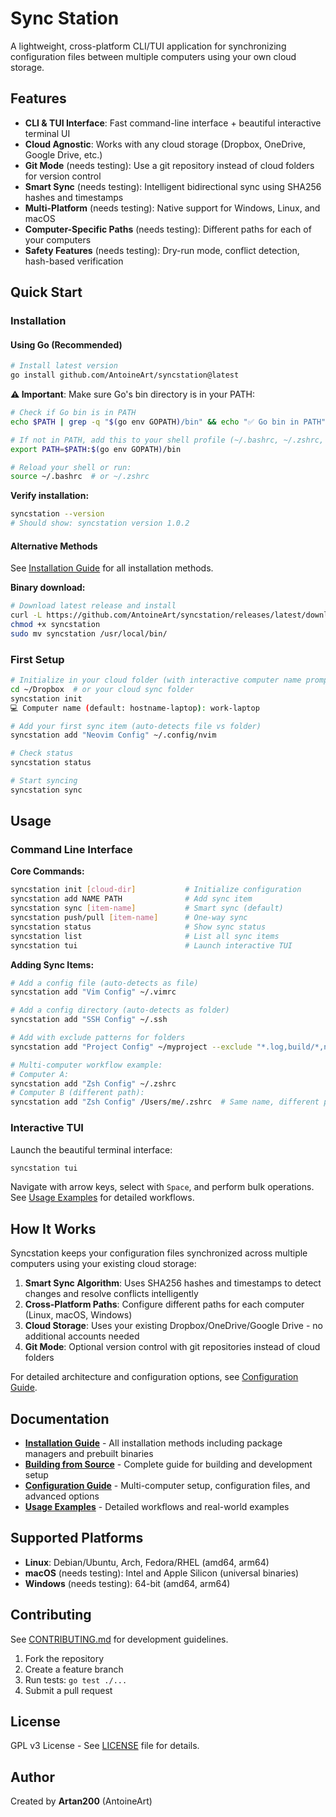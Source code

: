 # Sync Station

A lightweight, cross-platform CLI/TUI application for synchronizing configuration files between multiple computers using your own cloud storage.

## Features

- **CLI & TUI Interface**: Fast command-line interface + beautiful interactive terminal UI
- **Cloud Agnostic**: Works with any cloud storage (Dropbox, OneDrive, Google Drive, etc.)
- **Git Mode** (needs testing): Use a git repository instead of cloud folders for version control
- **Smart Sync** (needs testing): Intelligent bidirectional sync using SHA256 hashes and timestamps
- **Multi-Platform** (needs testing): Native support for Windows, Linux, and macOS
- **Computer-Specific Paths** (needs testing): Different paths for each of your computers
- **Safety Features** (needs testing): Dry-run mode, conflict detection, hash-based verification

## Quick Start

### Installation

#### Using Go (Recommended)
```bash
# Install latest version
go install github.com/AntoineArt/syncstation@latest
```

**⚠️ Important**: Make sure Go's bin directory is in your PATH:
```bash
# Check if Go bin is in PATH
echo $PATH | grep -q "$(go env GOPATH)/bin" && echo "✅ Go bin in PATH" || echo "❌ Go bin NOT in PATH"

# If not in PATH, add this to your shell profile (~/.bashrc, ~/.zshrc, etc.)
export PATH=$PATH:$(go env GOPATH)/bin

# Reload your shell or run:
source ~/.bashrc  # or ~/.zshrc
```

**Verify installation:**
```bash
syncstation --version
# Should show: syncstation version 1.0.2
```

#### Alternative Methods

See [Installation Guide](docs/INSTALLATION.md) for all installation methods.

**Binary download:**
```bash
# Download latest release and install
curl -L https://github.com/AntoineArt/syncstation/releases/latest/download/syncstation-linux-amd64 -o syncstation
chmod +x syncstation
sudo mv syncstation /usr/local/bin/
```

### First Setup

```bash
# Initialize in your cloud folder (with interactive computer name prompt)
cd ~/Dropbox  # or your cloud sync folder
syncstation init
💻 Computer name (default: hostname-laptop): work-laptop

# Add your first sync item (auto-detects file vs folder)
syncstation add "Neovim Config" ~/.config/nvim

# Check status
syncstation status

# Start syncing
syncstation sync
```

## Usage

### Command Line Interface

**Core Commands:**
```bash
syncstation init [cloud-dir]           # Initialize configuration
syncstation add NAME PATH              # Add sync item
syncstation sync [item-name]           # Smart sync (default)
syncstation push/pull [item-name]      # One-way sync
syncstation status                     # Show sync status
syncstation list                       # List all sync items
syncstation tui                        # Launch interactive TUI
```

**Adding Sync Items:**
```bash
# Add a config file (auto-detects as file)
syncstation add "Vim Config" ~/.vimrc

# Add a config directory (auto-detects as folder)  
syncstation add "SSH Config" ~/.ssh

# Add with exclude patterns for folders
syncstation add "Project Config" ~/myproject --exclude "*.log,build/*,node_modules"

# Multi-computer workflow example:
# Computer A: 
syncstation add "Zsh Config" ~/.zshrc
# Computer B (different path):
syncstation add "Zsh Config" /Users/me/.zshrc  # Same name, different path
```

### Interactive TUI

Launch the beautiful terminal interface:
```bash
syncstation tui
```

Navigate with arrow keys, select with `Space`, and perform bulk operations. See [Usage Examples](docs/USAGE_EXAMPLES.md) for detailed workflows.

## How It Works

Syncstation keeps your configuration files synchronized across multiple computers using your existing cloud storage:

1. **Smart Sync Algorithm**: Uses SHA256 hashes and timestamps to detect changes and resolve conflicts intelligently
2. **Cross-Platform Paths**: Configure different paths for each computer (Linux, macOS, Windows)
3. **Cloud Storage**: Uses your existing Dropbox/OneDrive/Google Drive - no additional accounts needed
4. **Git Mode**: Optional version control with git repositories instead of cloud folders

For detailed architecture and configuration options, see [Configuration Guide](docs/CONFIGURATION.md).

## Documentation

- **[Installation Guide](docs/INSTALLATION.md)** - All installation methods including package managers and prebuilt binaries
- **[Building from Source](docs/BUILDING.md)** - Complete guide for building and development setup  
- **[Configuration Guide](docs/CONFIGURATION.md)** - Multi-computer setup, configuration files, and advanced options
- **[Usage Examples](docs/USAGE_EXAMPLES.md)** - Detailed workflows and real-world examples

## Supported Platforms

- **Linux**: Debian/Ubuntu, Arch, Fedora/RHEL (amd64, arm64)
- **macOS** (needs testing): Intel and Apple Silicon (universal binaries)
- **Windows** (needs testing): 64-bit (amd64, arm64)

## Contributing

See [CONTRIBUTING.md](CONTRIBUTING.md) for development guidelines.

1. Fork the repository
2. Create a feature branch  
3. Run tests: `go test ./...`
4. Submit a pull request

## License

GPL v3 License - See [LICENSE](LICENSE) file for details.

## Author

Created by **Artan200** (AntoineArt)
